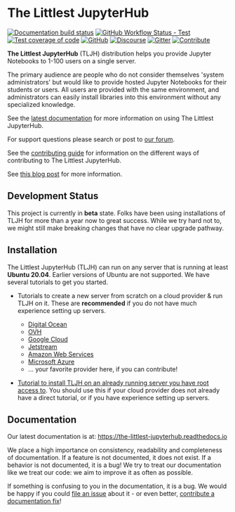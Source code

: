 # The Littlest JupyterHub

[![Documentation build status](https://img.shields.io/readthedocs/the-littlest-jupyterhub?logo=read-the-docs)](https://tljh.jupyter.org/en/latest/?badge=latest)
[![GitHub Workflow Status - Test](https://img.shields.io/github/actions/workflow/status/jupyterhub/the-littlest-jupyterhub/integration-test.yaml?logo=github&label=tests)](https://github.com/jupyterhub/the-littlest-jupyterhub/actions)
[![Test coverage of code](https://codecov.io/gh/jupyterhub/the-littlest-jupyterhub/branch/main/graph/badge.svg)](https://codecov.io/gh/jupyterhub/the-littlest-jupyterhub)
[![GitHub](https://img.shields.io/badge/issue_tracking-github-blue?logo=github)](https://github.com/jupyterhub/the-littlest-jupyterhub/issues)
[![Discourse](https://img.shields.io/badge/help_forum-discourse-blue?logo=discourse)](https://discourse.jupyter.org/c/jupyterhub/tljh)
[![Gitter](https://img.shields.io/badge/social_chat-gitter-blue?logo=gitter)](https://gitter.im/jupyterhub/jupyterhub)
[![Contribute](https://img.shields.io/badge/I_want_to_contribute!-grey?logo=jupyter)](https://tljh.jupyter.org/en/latest/contributing/index.html)

**The Littlest JupyterHub** (TLJH) distribution helps you provide Jupyter Notebooks
to 1-100 users on a single server.

The primary audience are people who do not consider themselves 'system administrators'
but would like to provide hosted Jupyter Notebooks for their students or users.
All users are provided with the same environment, and administrators
can easily install libraries into this environment without any specialized knowledge.

See the [latest documentation](https://the-littlest-jupyterhub.readthedocs.io)
for more information on using The Littlest JupyterHub.

For support questions please search or post to [our forum](https://discourse.jupyter.org/c/jupyterhub/).

See the [contributing guide](https://the-littlest-jupyterhub.readthedocs.io/en/latest/contributing/index.html)
for information on the different ways of contributing to The Littlest JupyterHub.

See [this blog post](http://words.yuvi.in/post/the-littlest-jupyterhub/) for
more information.

## Development Status

This project is currently in **beta** state. Folks have been using installations
of TLJH for more than a year now to great success. While we try hard not to, we
might still make breaking changes that have no clear upgrade pathway.

## Installation

The Littlest JupyterHub (TLJH) can run on any server that is running at least
**Ubuntu 20.04**. Earlier versions of Ubuntu are not supported.
We have several tutorials to get you started.

- Tutorials to create a new server from scratch on a cloud provider & run TLJH
  on it. These are **recommended** if you do not have much experience setting up
  servers.

  - [Digital Ocean](https://the-littlest-jupyterhub.readthedocs.io/en/latest/install/digitalocean.html)
  - [OVH](https://the-littlest-jupyterhub.readthedocs.io/en/latest/install/ovh.html)
  - [Google Cloud](https://the-littlest-jupyterhub.readthedocs.io/en/latest/install/google.html)
  - [Jetstream](https://the-littlest-jupyterhub.readthedocs.io/en/latest/install/jetstream.html)
  - [Amazon Web Services](https://the-littlest-jupyterhub.readthedocs.io/en/latest/install/amazon.html)
  - [Microsoft Azure](https://the-littlest-jupyterhub.readthedocs.io/en/latest/install/azure.html)
  - ... your favorite provider here, if you can contribute!

- [Tutorial to install TLJH on an already running server you have root access to](https://the-littlest-jupyterhub.readthedocs.io/en/latest/install/custom-server.html).
  You should use this if your cloud provider does not already have a direct tutorial,
  or if you have experience setting up servers.

## Documentation

Our latest documentation is at: https://the-littlest-jupyterhub.readthedocs.io

We place a high importance on consistency, readability and completeness of
documentation. If a feature is not documented, it does not exist. If a behavior
is not documented, it is a bug! We try to treat our documentation like we treat
our code: we aim to improve it as often as possible.

If something is confusing to you in the documentation, it is a bug. We would be
happy if you could [file an issue](https://github.com/jupyterhub/the-littlest-jupyterhub/issues) about it - or
even better, [contribute a documentation fix](http://the-littlest-jupyterhub.readthedocs.io/en/latest/contributing/docs.html)!
